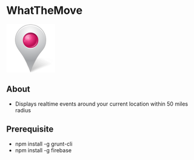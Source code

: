 # WhatTheMove
![Alt text](/app/img/pin.png?raw=true "what's the move")
## About
* Displays realtime events around your current location within 50 miles radius 
## Prerequisite
* npm install -g grunt-cli 
* npm install -g firebase 
